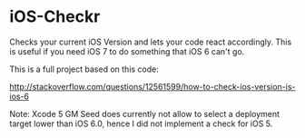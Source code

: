 iOS-Checkr
==========

Checks your current iOS Version and lets your code react accordingly. 
This is useful if you need iOS 7 to do something that iOS 6 can't go.

This is a full project based on this code:

http://stackoverflow.com/questions/12561599/how-to-check-ios-version-is-ios-6

Note: 
Xcode 5 GM Seed does currently not allow to select a deployment target lower than iOS 6.0, hence I did not implement a check for iOS 5.
